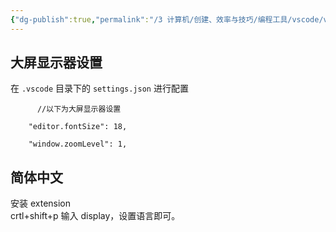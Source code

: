 ```yaml
---
{"dg-publish":true,"permalink":"/3 计算机/创建、效率与技巧/编程工具/vscode/vscode外观配置/","title":"vscode外观配置"}
---
```


## 大屏显示器设置
在 `.vscode` 目录下的 `settings.json` 进行配置

```
      //以下为大屏显示器设置  

    "editor.fontSize": 18,  

    "window.zoomLevel": 1,
```

## 简体中文
安装 extension  
crtl+shift+p 输入 display，设置语言即可。